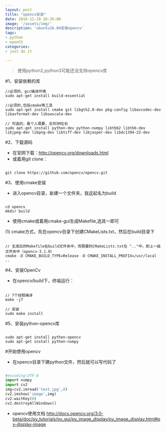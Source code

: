 ```yaml
---
layout: post
title: "opencv安装"
date: 2016-12-28 10:26:00
image: '/assets/img/'
description: 'ubuntu16.04安装opencv'
tags:
- python
- openCV 
categories:
- just do it

---
```


> 使用python2,python3可能还没支持opencv库

#1、安装依赖的库
```
//必须的，gcc编译环境
sudo apt-get install build-essential   

//必须的,包括cmake等工具
sudo apt-get install cmake git libgtk2.0-dev pkg-config libavcodec-dev libavformat-dev libswscale-dev   

// 可选的，看个人需要，总共5M左右
sudo apt-get install python-dev python-numpy libtbb2 libtbb-dev libjpeg-dev libpng-dev libtiff-dev libjasper-dev libdc1394-22-dev   
```

#2、下载源码

- 在官网下载：http://opencv.org/downloads.html
- 或着用git clone：

```

git clone https://github.com/opencv/opencv.git

```

#3、使用cmake安装
- 进入opencv目录，新建一个文件夹，我这起名为build

```

cd opencv
mkdir build

```

- 使用cmake或着用cmake-gui生成Makefile,选其一即可 

(1) cmake方式，先在opencv目录下创建CMakeLists.txt，然后在build目录下

```

// 生成后的Makefile在build文件夹中，而需要的CMakeLists.txt在 ".."中，即上一级文件夹中（opencv-3.1.0）
cmake -D CMAKE_BUILD_TYPE=Release -D CMAKE_INSTALL_PREFIX=/usr/local ..

```

#4、安装OpenCv

- 在opencv/build下，终端运行：

```

// 7个线程编译
make -j7
 
// 安装
sudo make install

```

#5、安装python-opencv库

```

sudo apt-get install python-opencv
sudo apt-get install python-numpy

```

#开始使用opencv
- 在opencv目录下建python文件，然后就可以写代码了

```python

#encoding:UTF-8
import numpy
import cv2
img=cv2.imread('test.jpg',0)
cv2.imshow('image',img)
cv2.waitKey(0)
cv2.destroyAllWindows()

```

- opencv使用文档 http://docs.opencv.org/3.0-beta/doc/py_tutorials/py_gui/py_image_display/py_image_display.html#py-display-image